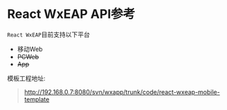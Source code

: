 # React WxEAP API参考

`React WxEAP`目前支持以下平台

* 移动Web
* ~~PCWeb~~
* ~~App~~

模板工程地址:

> http://192.168.0.7:8080/svn/wxapp/trunk/code/react-wxeap-mobile-template
